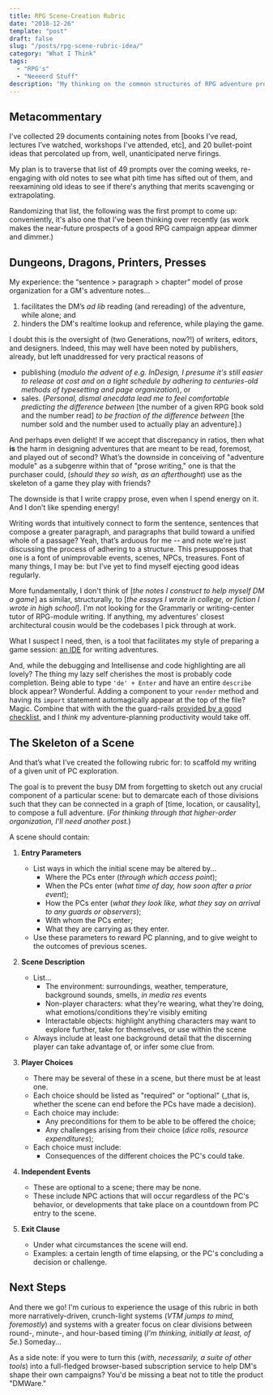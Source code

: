 ```yaml
---
title: RPG Scene-Creation Rubric
date: "2018-12-26"
template: "post"
draft: false
slug: "/posts/rpg-scene-rubric-idea/"
category: "What I Think"
tags:
  - "RPG's"
  - "Neeeerd Stuff"
description: "My thinking on the common structures of RPG adventure prose, and a proposed rubric to shape my writing of personal RPG modules in the future."
---
```


## Metacommentary

I've collected 29 documents containing notes from [books I've read, lectures I’ve watched, workshops I've attended, etc], and 20 bullet-point ideas that percolated up from, well, unanticipated nerve firings.

My plan is to traverse that list of 49 prompts over the coming weeks, re-engaging with old notes to see what pith time has sifted out of them, and reexamining old ideas to see if there's anything that merits scavenging or extrapolating.

Randomizing that list, the following was the first prompt to come up: conveniently, it's also one that I've been thinking over recently (as work makes the near-future prospects of a good RPG campaign appear dimmer and dimmer.)

## Dungeons, Dragons, Printers, Presses

My experience: the “sentence > paragraph > chapter” model of prose organization for a GM's adventure notes...

1. facilitates the DM’s _ad lib_ reading (and rereading) of the adventure, while alone; and
1. hinders the DM's realtime lookup and reference, while playing the game.

I doubt this is the oversight of (two Generations, now?!) of writers, editors, and designers. Indeed, this may well have been noted by publishers, already, but left unaddressed for very practical reasons of

- publishing (_modulo the advent of e.g. InDesign, I presume it's still easier to release at cost and on a tight schedule by adhering to centuries-old methods of typesetting and page organization_), or
- sales. (_Personal, dismal anecdata lead me to feel comfortable predicting the difference between_ [the number of a given RPG book sold and the number read] _to be fraction of the difference between_ [the number sold and the number used to actually play an adventure].)

And perhaps even delight! If we accept that discrepancy in ratios, then what **is** the harm in designing adventures that are meant to be read, foremost, and played out of second? What’s the downside in conceiving of "adventure module" as a subgenre within that of "prose writing," one is that the purchaser could, (_should they so wish, as an afterthought_) use as the skeleton of a game they play with friends?

The downside is that I write crappy prose, even when I spend energy on it. And I don’t like spending energy!

Writing words that intuitively connect to form the sentence, sentences that compose a greater paragraph, and paragraphs that build toward a unified whole of a passage? Yeah, that’s arduous for me -- and note we're just discussing the process of adhering to a structure. This presupposes that one is a font of unimprovable events, scenes, NPCs, treasures. Font of many things, I may be: but I’ve yet to find myself ejecting good ideas regularly.

More fundamentally, I don't think of [_the notes I construct to help myself DM a game_] as similar, structurally, to [_the essays I wrote in college, or fiction I wrote in high school_]. I'm not looking for the Grammarly or writing-center tutor of RPG-module writing. If anything, my adventures' closest architectural cousin would be the codebases I pick through at work. 

What I suspect I need, then, is a tool that facilitates my style of preparing a game session: [an IDE](https://softwareengineering.stackexchange.com/a/21092) for writing adventures. 

And, while the debugging and Intellisense and code highlighting are all lovely? The thing my lazy self cherishes the most is probably code completion. Being able to type `'de' + Enter` and have an entire `describe` block appear? Wonderful. Adding a component to your `render` method and having its `import` statement automagically appear at the top of the file? Magic. Combine that with with the the guard-rails [provided by a good checklist](https://www.npr.org/templates/story/story.php?storyId=122226184), and I _think_ my adventure-planning productivity would take off. 

## The Skeleton of a Scene

And that’s what I’ve created the following rubric for: to scaffold my writing of a given unit of PC exploration. 

The goal is to prevent the busy DM from forgetting to sketch out any crucial component of a particular scene: but to demarcate each of those divisions such that they can be connected in a graph of [time, location, or causality], to compose a full adventure. (_For thinking through that higher-order organization, I'll need another post._)

A scene should contain:

1. **Entry Parameters**
    * List ways in which the initial scene may be altered by...
        * Where the PCs enter (_through which access point_); 
        * When the PCs enter (_what time of day, how soon after a prior event_); 
        * How the PCs enter (_what they look like, what they say on arrival to any guards or observers_); 
        * With whom the PCs enter; 
        * What they are carrying as they enter.
    * Use these parameters to reward PC planning, and to give weight to the outcomes of previous scenes. 

1. **Scene Description**
    * List... 
        * The environment: surroundings, weather, temperature, background sounds, smells, _in media res_ events 
        * Non-player characters: what they're wearing, what they're doing, what emotions/conditions they're visibly emiting  
        * Interactable objects: highlight anything characters may want to explore further, take for themselves, or use within the scene
    * Always include at least one background detail that the discerning player can take advantage of, or infer some clue from.

1. **Player Choices**
    * There may be several of these in a scene, but there must be at least one.
    * Each choice should be listed as "required" or "optional" (_that is, whether the scene can end before the PCs have made a decision).
    * Each choice may include:
        * Any preconditions for them to be able to be offered the choice; 
        * Any challenges arising from their choice (_dice rolls, resource expenditures_); 
    * Each choice must include: 
        * Consequences of the different choices the PC's could take.

1. **Independent Events**
    * These are optional to a scene; there may be none.
    * These include NPC actions that will occur regardless of the PC's behavior, or developments that take place on a countdown from PC entry to the scene.

1. **Exit Clause** 
    * Under what circumstances the scene will end.
    * Examples: a certain length of time elapsing, or the PC's concluding a decision or challenge.
    
## Next Steps

And there we go! I'm curious to experience the usage of this rubric in both more narratively-driven, crunch-light systems (_VTM jumps to mind, foremostly_) and systems with a greater focus on clear divisions between round-, minute-, and hour-based timing (_I'm thinking, initially at least, of 5e._) Someday...

As a side note: if you were to turn this (_with, necessarily, a suite of other tools_) into a full-fledged browser-based subscription service to help DM's shape their own campaigns? You'd be missing a beat not to title the product "DMWare."
